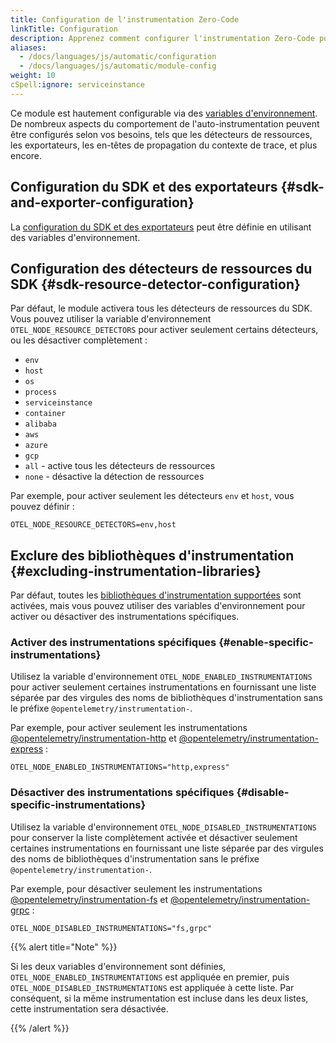 ```yaml
---
title: Configuration de l'instrumentation Zero-Code
linkTitle: Configuration
description: Apprenez comment configurer l'instrumentation Zero-Code pour Node.js
aliases:
  - /docs/languages/js/automatic/configuration
  - /docs/languages/js/automatic/module-config
weight: 10
cSpell:ignore: serviceinstance
---
```


Ce module est hautement configurable via des
[variables d'environnement](/docs/specs/otel/configuration/sdk-environment-variables/).
De nombreux aspects du comportement de l'auto-instrumentation peuvent être
configurés selon vos besoins, tels que les détecteurs de ressources, les
exportateurs, les en-têtes de propagation du contexte de trace, et plus encore.

## Configuration du SDK et des exportateurs {#sdk-and-exporter-configuration}

La
[configuration du SDK et des exportateurs](/docs/languages/sdk-configuration/)
peut être définie en utilisant des variables d'environnement.

## Configuration des détecteurs de ressources du SDK {#sdk-resource-detector-configuration}

Par défaut, le module activera tous les détecteurs de ressources du SDK. Vous
pouvez utiliser la variable d'environnement `OTEL_NODE_RESOURCE_DETECTORS` pour
activer seulement certains détecteurs, ou les désactiver complètement :

- `env`
- `host`
- `os`
- `process`
- `serviceinstance`
- `container`
- `alibaba`
- `aws`
- `azure`
- `gcp`
- `all` - active tous les détecteurs de ressources
- `none` - désactive la détection de ressources

Par exemple, pour activer seulement les détecteurs `env` et `host`, vous pouvez
définir :

```shell
OTEL_NODE_RESOURCE_DETECTORS=env,host
```

## Exclure des bibliothèques d'instrumentation {#excluding-instrumentation-libraries}

Par défaut, toutes les
[bibliothèques d'instrumentation supportées](https://github.com/open-telemetry/opentelemetry-js-contrib/blob/main/metapackages/auto-instrumentations-node/README.md#supported-instrumentations)
sont activées, mais vous pouvez utiliser des variables d'environnement pour
activer ou désactiver des instrumentations spécifiques.

### Activer des instrumentations spécifiques {#enable-specific-instrumentations}

Utilisez la variable d'environnement `OTEL_NODE_ENABLED_INSTRUMENTATIONS` pour
activer seulement certaines instrumentations en fournissant une liste séparée
par des virgules des noms de bibliothèques d'instrumentation sans le préfixe
`@opentelemetry/instrumentation-`.

Par exemple, pour activer seulement les instrumentations
[@opentelemetry/instrumentation-http](https://github.com/open-telemetry/opentelemetry-js/tree/main/experimental/packages/opentelemetry-instrumentation-http)
et
[@opentelemetry/instrumentation-express](https://github.com/open-telemetry/opentelemetry-js-contrib/tree/main/plugins/node/opentelemetry-instrumentation-express)
:

```shell
OTEL_NODE_ENABLED_INSTRUMENTATIONS="http,express"
```

### Désactiver des instrumentations spécifiques {#disable-specific-instrumentations}

Utilisez la variable d'environnement `OTEL_NODE_DISABLED_INSTRUMENTATIONS` pour
conserver la liste complètement activée et désactiver seulement certaines
instrumentations en fournissant une liste séparée par des virgules des noms de
bibliothèques d'instrumentation sans le préfixe
`@opentelemetry/instrumentation-`.

Par exemple, pour désactiver seulement les instrumentations
[@opentelemetry/instrumentation-fs](https://github.com/open-telemetry/opentelemetry-js-contrib/tree/main/packages/instrumentation-fs)
et
[@opentelemetry/instrumentation-grpc](https://github.com/open-telemetry/opentelemetry-js/tree/main/experimental/packages/opentelemetry-instrumentation-grpc)
:

```shell
OTEL_NODE_DISABLED_INSTRUMENTATIONS="fs,grpc"
```

{{% alert title="Note" %}}

Si les deux variables d'environnement sont définies,
`OTEL_NODE_ENABLED_INSTRUMENTATIONS` est appliquée en premier, puis
`OTEL_NODE_DISABLED_INSTRUMENTATIONS` est appliquée à cette liste. Par
conséquent, si la même instrumentation est incluse dans les deux listes, cette
instrumentation sera désactivée.

{{% /alert %}}
